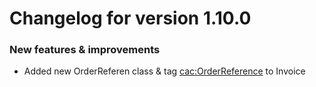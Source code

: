 # Changelog for version 1.10.0

### New features & improvements

- Added new OrderReferen class & tag <cac:OrderReference> to Invoice
